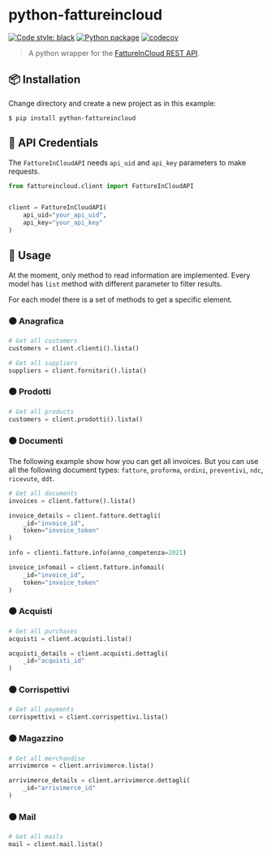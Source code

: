 # python-fattureincloud


[![Code style: black](https://img.shields.io/badge/code%20style-black-000000.svg)](https://github.com/python/black)
[![Python package](https://github.com/20tab/python-fattureincloud/actions/workflows/python-package.yml/badge.svg)](https://github.com/20tab/python-fattureincloud/actions/workflows/python-package.yml)
[![codecov](https://codecov.io/gh/20tab/python-fattureincloud/branch/main/graph/badge.svg?token=A229TF8PLG)](https://codecov.io/gh/20tab/python-fattureincloud)

> A python wrapper for the [FattureInCloud REST API](https://api.fattureincloud.it/v1/documentation/dist/).

<!-- ## 📝 Conventions -->


## 📦 Installation

Change directory and create a new project as in this example:

```console
$ pip install python-fattureincloud
```

## 🔑 API Credentials

The `FattureInCloudAPI` needs `api_uid` and `api_key` parameters to make requests.

```python
from fattureincloud.client import FattureInCloudAPI


client = FattureInCloudAPI(
    api_uid="your_api_uid", 
    api_key="your_api_key"
)
```

## 🚀️ Usage

At the moment, only method to read information are implemented.
Every model has `list` method with different parameter to filter results.

For each model there is a set of methods to get a specific element.

### ⚫ Anagrafica

```python
# Get all customers 
customers = client.clienti().lista()

# Get all suppliers
suppliers = client.fornitori().lista()
```

### ⚫ Prodotti

```python
# Get all products 
customers = client.prodotti().lista()
```

### ⚫ Documenti

The following example show how you can get all invoices. But you can use all the following document types: `fatture`, `proforma`, `ordini`, `preventivi`, `ndc`, `ricevute`, `ddt`.

```python
# Get all documents 
invoices = client.fatture().lista()

invoice_details = client.fatture.dettagli(
    _id="invoice_id", 
    token="invoice_token"
)

info = clienti.fatture.info(anno_competenza=2021)

invoice_infomail = client.fatture.infomail(
    _id="invoice_id", 
    token="invoice_token"
)
```

### ⚫ Acquisti

```python
# Get all purchases 
acquisti = client.acquisti.lista()

acquisti_details = client.acquisti.dettagli(
    _id="acquisti_id"
)
```

### ⚫ Corrispettivi

```python
# Get all payments 
corrispettivi = client.corrispettivi.lista()
```

### ⚫ Magazzino

```python
# Get all merchandise 
arrivimerce = client.arrivimerce.lista()

arrivimerce_details = client.arrivimerce.dettagli(
    _id="arrivimerce_id"
)
```

### ⚫ Mail

```python
# Get all mails 
mail = client.mail.lista()
```